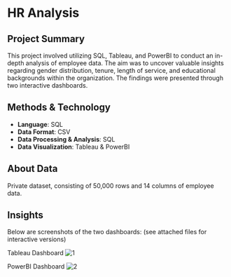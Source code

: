 # HR Analysis

## Project Summary

This project involved utilizing SQL, Tableau, and PowerBI to conduct an in-depth analysis of employee data. The aim was to uncover valuable insights regarding gender distribution, tenure, length of service, and educational backgrounds within the organization. The findings were presented through two interactive dashboards.

## Methods & Technology
* **Language**: SQL
* **Data Format**: CSV
* **Data Processing & Analysis**: SQL
* **Data Visualization**: Tableau & PowerBI

## About Data
Private dataset, consisting of 50,000 rows and 14 columns of employee data. 


## Insights

Below are screenshots of the two dashboards: (see attached files for interactive versions)

Tableau Dashboard
![1](https://github.com/ppvp/hr_data_analysis/assets/41266016/4e56410e-ab62-43b7-acfb-da1cfa9504f9)

PowerBI Dashboard
![2](https://github.com/ppvp/hr_data_analysis/assets/41266016/7dedf9bb-b64a-4e60-9a8c-c6195704f519)

